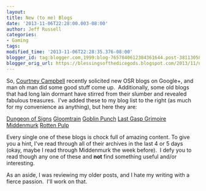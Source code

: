 ```yaml
---
layout:  
title: New (to me) Blogs
date: '2013-11-06T22:28:00.003-08:00'
author: Jeff Russell
categories:
- Gaming
tags:
modified_time: '2013-11-06T22:28:35.376-08:00'
blogger_id: tag:blogger.com,1999:blog-7657840612384361644.post-3811305819950775534
blogger_orig_url: https://blessingsofthedicegods.blogspot.com/2013/11/new-to-me-blogs.html
---
```


So, [Courtney Campbell](http://hackslashmaster.blogspot.com/) recently solicited new OSR blogs on Google+, and man oh man did some good stuff come up.  Additionally, some old blogs that had long lain dormant have stirred from their slumber and revealed fabulous treasures.  I've added these to my blog list to the right (as much for my convenience as anything), but here they are:  
  
[Dungeon of Signs](http://dungeonofsigns.blogspot.com/)   [Gloomtrain](http://gloomtrain.blogspot.com/)   [Goblin Punch](http://goblinpunch.blogspot.com/)   [Last Gasp Grimoire](http://www.lastgaspgrimoire.com/)   [Middenmurk](http://middenmurk.blogspot.com/)   [Rotten Pulp](http://rottenpulp.blogspot.com/)  
  
Every single one of these blogs is chock full of amazing content. To give you a hint, I've read through all of their archives in the last 4 or 5 days (okay, maybe I read through Middenmurk the week before).  I defy you to read though any one of these and **not** find something useful and/or interesting.  
  
As an aside, I was reviewing my older posts, and I hate my writing with a fierce passion.  I'll work on that. 
